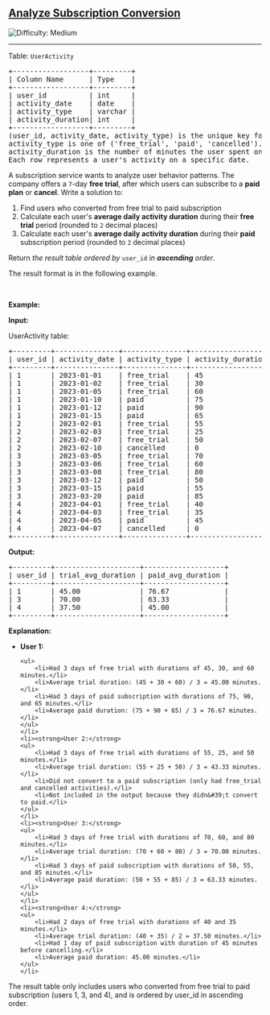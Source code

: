 <h2><a href="https://leetcode.com/problems/analyze-subscription-conversion">Analyze Subscription Conversion </a></h2> <img src='https://img.shields.io/badge/Difficulty-Medium-orange' alt='Difficulty: Medium' /><hr><p>Table: <code>UserActivity</code></p>

<pre>
+------------------+---------+
| Column Name      | Type    | 
+------------------+---------+
| user_id          | int     |
| activity_date    | date    |
| activity_type    | varchar |
| activity_duration| int     |
+------------------+---------+
(user_id, activity_date, activity_type) is the unique key for this table.
activity_type is one of (&#39;free_trial&#39;, &#39;paid&#39;, &#39;cancelled&#39;).
activity_duration is the number of minutes the user spent on the platform that day.
Each row represents a user&#39;s activity on a specific date.
</pre>

<p>A subscription service wants to analyze user behavior patterns. The company offers a <code>7</code>-day <strong>free trial</strong>, after which users can subscribe to a <strong>paid plan</strong> or <strong>cancel</strong>. Write a solution to:</p>

<ol>
	<li>Find users who converted from free trial to paid subscription</li>
	<li>Calculate each user&#39;s <strong>average daily activity duration</strong> during their <strong>free trial</strong> period (rounded to <code>2</code> decimal places)</li>
	<li>Calculate each user&#39;s <strong>average daily activity duration</strong> during their <strong>paid</strong> subscription period (rounded to <code>2</code> decimal places)</li>
</ol>

<p>Return <em>the result table ordered by </em><code>user_id</code><em> in <strong>ascending</strong> order</em>.</p>

<p>The result format is in the following example.</p>

<p>&nbsp;</p>
<p><strong class="example">Example:</strong></p>

<div class="example-block">
<p><strong>Input:</strong></p>

<p>UserActivity table:</p>

<pre class="example-io">
+---------+---------------+---------------+-------------------+
| user_id | activity_date | activity_type | activity_duration |
+---------+---------------+---------------+-------------------+
| 1       | 2023-01-01    | free_trial    | 45                |
| 1       | 2023-01-02    | free_trial    | 30                |
| 1       | 2023-01-05    | free_trial    | 60                |
| 1       | 2023-01-10    | paid          | 75                |
| 1       | 2023-01-12    | paid          | 90                |
| 1       | 2023-01-15    | paid          | 65                |
| 2       | 2023-02-01    | free_trial    | 55                |
| 2       | 2023-02-03    | free_trial    | 25                |
| 2       | 2023-02-07    | free_trial    | 50                |
| 2       | 2023-02-10    | cancelled     | 0                 |
| 3       | 2023-03-05    | free_trial    | 70                |
| 3       | 2023-03-06    | free_trial    | 60                |
| 3       | 2023-03-08    | free_trial    | 80                |
| 3       | 2023-03-12    | paid          | 50                |
| 3       | 2023-03-15    | paid          | 55                |
| 3       | 2023-03-20    | paid          | 85                |
| 4       | 2023-04-01    | free_trial    | 40                |
| 4       | 2023-04-03    | free_trial    | 35                |
| 4       | 2023-04-05    | paid          | 45                |
| 4       | 2023-04-07    | cancelled     | 0                 |
+---------+---------------+---------------+-------------------+
</pre>

<p><strong>Output:</strong></p>

<pre class="example-io">
+---------+--------------------+-------------------+
| user_id | trial_avg_duration | paid_avg_duration |
+---------+--------------------+-------------------+
| 1       | 45.00              | 76.67             |
| 3       | 70.00              | 63.33             |
| 4       | 37.50              | 45.00             |
+---------+--------------------+-------------------+
</pre>

<p><strong>Explanation:</strong></p>

<ul>
	<li><strong>User 1:</strong>

	<ul>
		<li>Had 3 days of free trial with durations of 45, 30, and 60 minutes.</li>
		<li>Average trial duration: (45 + 30 + 60) / 3 = 45.00 minutes.</li>
		<li>Had 3 days of paid subscription with durations of 75, 90, and 65 minutes.</li>
		<li>Average paid duration: (75 + 90 + 65) / 3 = 76.67 minutes.</li>
	</ul>
	</li>
	<li><strong>User 2:</strong>
	<ul>
		<li>Had 3 days of free trial with durations of 55, 25, and 50 minutes.</li>
		<li>Average trial duration: (55 + 25 + 50) / 3 = 43.33 minutes.</li>
		<li>Did not convert to a paid subscription (only had free_trial and cancelled activities).</li>
		<li>Not included in the output because they didn&#39;t convert to paid.</li>
	</ul>
	</li>
	<li><strong>User 3:</strong>
	<ul>
		<li>Had 3 days of free trial with durations of 70, 60, and 80 minutes.</li>
		<li>Average trial duration: (70 + 60 + 80) / 3 = 70.00 minutes.</li>
		<li>Had 3 days of paid subscription with durations of 50, 55, and 85 minutes.</li>
		<li>Average paid duration: (50 + 55 + 85) / 3 = 63.33 minutes.</li>
	</ul>
	</li>
	<li><strong>User 4:</strong>
	<ul>
		<li>Had 2 days of free trial with durations of 40 and 35 minutes.</li>
		<li>Average trial duration: (40 + 35) / 2 = 37.50 minutes.</li>
		<li>Had 1 day of paid subscription with duration of 45 minutes before cancelling.</li>
		<li>Average paid duration: 45.00 minutes.</li>
	</ul>
	</li>
</ul>

<p>The result table only includes users who converted from free trial to paid subscription (users 1, 3, and 4), and is ordered by user_id in ascending order.</p>
</div>
